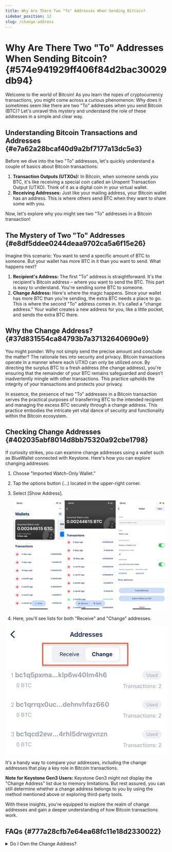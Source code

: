 ```yaml
---
title: Why Are There Two "To" Addresses When Sending Bitcoin?
sidebar_position: 12
slug: /change-address
---
```




# **Why Are There Two "To" Addresses When Sending Bitcoin?** {#574e941929ff406f84d2bac30029db94}


Welcome to the world of Bitcoin! As you learn the ropes of cryptocurrency transactions, you might come across a curious phenomenon: Why does it sometimes seem like there are two "To" addresses when you send Bitcoin (BTC)? Let's unravel this mystery and understand the role of these addresses in a simple and clear way.


## **Understanding Bitcoin Transactions and Addresses** {#e7a62a28bcaf40d9a2bf7177a13dc5e3}


Before we dive into the two "To" addresses, let's quickly understand a couple of basics about Bitcoin transactions:

1. **Transaction Outputs (UTXOs):** In Bitcoin, when someone sends you BTC, it's like receiving a special coin called an Unspent Transaction Output (UTXO). Think of it as a digital coin in your virtual wallet.
1. **Receiving Addresses:** Just like your mailing address, your Bitcoin wallet has an address. This is where others send BTC when they want to share some with you.

Now, let's explore why you might see two "To" addresses in a Bitcoin transaction!


## **The Mystery of Two "To" Addresses** {#e8df5ddee0244deaa9702ca5a6f15e26}


Imagine this scenario: You want to send a specific amount of BTC to someone. But your wallet has more BTC in it than you want to send. What happens next?

1. **Recipient's Address:** The first "To" address is straightforward. It's the recipient's Bitcoin address – where you want to send the BTC. This part is easy to understand. You're sending some BTC to someone.
1. **Change Address:** Here's where the magic happens. Since your wallet has more BTC than you're sending, the extra BTC needs a place to go. This is where the second "To" address comes in. It's called a "change address." Your wallet creates a new address for you, like a little pocket, and sends the extra BTC there.

## **Why the Change Address?** {#37d831554ca84793b7a37132640690e9}


You might ponder: Why not simply send the precise amount and conclude the matter? The rationale ties into security and privacy. Bitcoin transactions operate in a manner where each UTXO can only be utilized once. By directing the surplus BTC to a fresh address (the change address), you're ensuring that the remainder of your BTC remains safeguarded and doesn't inadvertently mingle with other transactions. This practice upholds the integrity of your transactions and protects your privacy.


In essence, the presence of two "To" addresses in a Bitcoin transaction serves the practical purposes of transferring BTC to the intended recipient and managing the excess BTC securely through a change address. This practice embodies the intricate yet vital dance of security and functionality within the Bitcoin ecosystem.


## **Checking Change Addresses** {#402035abf8014d8bb75320a92cbe1798}


If curiosity strikes, you can examine change addresses using a wallet such as BlueWallet connected with Keystone. Here's how you can explore changing addresses:

1. Choose "Imported Watch-Only Wallet."
1. Tap the options button (...) located in the upper-right corner.
1. Select [Show Address].

	![](./1328909461.png)

1. Here, you'll see lists for both "Receive" and "Change" addresses.

![](./330491182.png)


It's a handy way to compare your addresses, including the change addresses that play a key role in Bitcoin transactions.


**Note for Keystone Gen3 Users:**
Keystone Gen3 might not display the "Change Address" list due to memory limitations. But rest assured, you can still determine whether a change address belongs to you by using the method mentioned above or exploring third-party tools.


With these insights, you're equipped to explore the realm of change addresses and gain a deeper understanding of how Bitcoin transactions work.


## **FAQs** {#777a28cfb7e64ea68fc11e18d2330022}


<details>
  <summary>Do I Own the Change Address?</summary>


Your BTC balance is calculated as the sum of the balance on your Receiving address and the balance on the Change Address. Both types of addresses are derived from your seed phrase, and you have the control to manage them using your seed phrase.



  </details>

